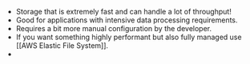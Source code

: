 

- Storage that is extremely fast and can handle a lot of throughput!
- Good for applications with intensive data processing requirements.
- Requires a bit more manual configuration by the developer.
- If you want something highly performant but also fully managed use [[AWS Elastic File System]]. 
- 
